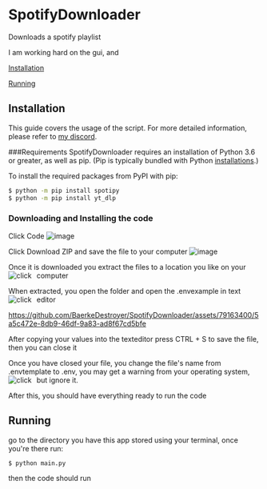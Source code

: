 # SpotifyDownloader
Downloads a spotify playlist

I am working hard on the gui, and 


[Installation](https://github.com/BaerkeDestroyer/SpotifyDownloader/tree/main#installation)

[Running](#Running)

## Installation
This guide covers the usage of the script. For more detailed information, please refer to [my discord](https://discord.gg/uQXgRfVbNJ).

###Requirements
SpotifyDownloader requires an installation of Python 3.6 or greater, as well as pip. (Pip is typically bundled with Python [installations](https://python.org/downloads).)

To install the required packages from PyPI with pip:

```bash
$ python -m pip install spotipy
$ python -m pip install yt_dlp
```


### Downloading and Installing the code
Click Code
![image](https://github.com/BaerkeDestroyer/SpotifyDownloader/assets/79163400/b4b9bd0e-5443-46af-a972-3317948d572d)

Click Download ZIP and save the file to your computer
![image](https://github.com/BaerkeDestroyer/SpotifyDownloader/assets/79163400/cd1772e0-2260-4d8d-98ba-7a4e98a3dd6b)


Once it is downloaded you extract the files to a location you like on your computer
<img src="https://i.imgur.com/V10LESE.png"
     alt="click"
     style="float: left; margin-right: 10px;" />

When extracted, you open the folder and open the .envexample in text editor
<img src="https://i.imgur.com/V10LESE.png"
     alt="click"
     style="float: left; margin-right: 10px;" />

https://github.com/BaerkeDestroyer/SpotifyDownloader/assets/79163400/5a5c472e-8db9-46df-9a83-ad8f67cd5bfe

After copying your values into the texteditor press CTRL + S to save the file, then you can close it

Once you have closed your file, you change the file's name from .envtemplate to .env, you may get a warning from your operating system, but ignore it.
<img src="https://i.imgur.com/5JDWq2Z.png"
     alt="click"
     style="float: left; margin-right: 10px;" />

After this, you should have everything ready to run the code

## Running
go to the directory you have this app stored using your terminal, once you're there run:
```bash
$ python main.py
```
then the code should run
